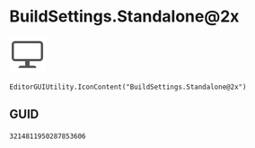 # BuildSettings.Standalone@2x
![](/img/BuildSettings.Standalone@2x.png)

``` CSharp
EditorGUIUtility.IconContent("BuildSettings.Standalone@2x")
```
## GUID
```
3214811950287853606
```
